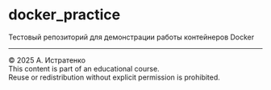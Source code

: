 # docker_practice

Тестовый репозиторий для демонстрации работы контейнеров Docker
___  
© 2025 A. Истратенко  
This content is part of an educational course.  
Reuse or redistribution without explicit permission is prohibited.
